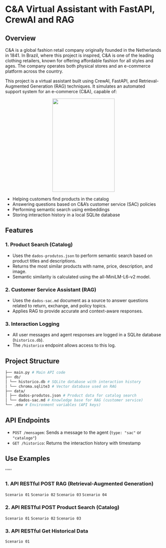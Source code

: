 # C&A Virtual Assistant with FastAPI, CrewAI and RAG

## Overview
C&A is a global fashion retail company originally founded in the Netherlands in 1841. In Brazil, where this project is inspired, C&A is one of the leading clothing retailers, known for offering affordable fashion for all styles and ages. The company operates both physical stores and an e-commerce platform across the country.

This project is a virtual assistant built using CrewAI, FastAPI, and Retrieval-Augmented Generation (RAG) techniques. It simulates an automated support system for an e-commerce (C&A), capable of:

<p align="center">
<img src="https://www.caruarushopping.com/wp-content/uploads/2019/09/cea.jpg" width=200 height=300>
</p>

- Helping customers find products in the catalog  
- Answering questions based on C&A’s customer service (SAC) policies  
- Performing semantic search using embeddings  
- Storing interaction history in a local SQLite database  

## Features

### 1. Product Search (Catalog)
- Uses the `dados-produtos.json` to perform semantic search based on product titles and descriptions.
- Returns the most similar products with name, price, description, and image.
- Semantic similarity is calculated using the all-MiniLM-L6-v2 model.

### 2. Customer Service Assistant (RAG)
- Uses the `dados-sac.md` document as a source to answer questions related to return, exchange, and policy topics.
- Applies RAG to provide accurate and context-aware responses.

### 3. Interaction Logging
- All user messages and agent responses are logged in a SQLite database (`historico.db`).
- The `/historico` endpoint allows access to this log.

## Project Structure
``` bash
├── main.py # Main API code
├── db/
│ └── historico.db # SQLite database with interaction history
│ └── chroma.sqlite3 # Vector database used on RAG
├── data/
│ ├── dados-produtos.json # Product data for catalog search
│ └── dados-sac.md # Knowledge base for RAG (customer service)
└── .env # Environment variables (API keys)
```

## API Endpoints

- `POST /mensagem`: Sends a message to the agent (`type: "sac"` or `"catalogo"`)
- `GET /historico`: Returns the interaction history with timestamp

## Use Examples
'''''
### 1. API RESTful POST RAG (Retrieval-Augmented Generation)
`Scenario 01`
`Scenario 02`
`Scenario 03`
`Scenario 04`

### 2. API RESTful POST Product Search (Catalog)
`Scenario 01`
`Scenario 02`
`Scenario 03`

### 3. API RESTful Get Historical Data
`Scenario 01`